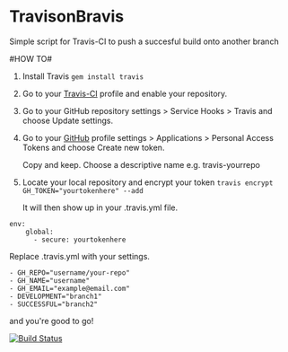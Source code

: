 TravisonBravis
==============

Simple script for Travis-CI to push a succesful build onto another branch

#HOW TO#

1. Install Travis `gem install travis`
2. Go to your [Travis-CI](https://travis-ci.org/profile) profile and enable your repository.
3. Go to your GitHub repository settings > Service Hooks > Travis and choose Update settings.
4. Go to your [GitHub](https://github.com/settings/applications) profile settings > Applications > Personal Access Tokens and choose Create new token.

    Copy and keep. Choose a descriptive name e.g. travis-yourrepo
    
5. Locate your local repository and encrypt your token  `travis encrypt GH_TOKEN="yourtokenhere" --add`
    
    It will then show up in your .travis.yml file.
    
```
env:
    global:
      - secure: yourtokenhere
```
Replace .travis.yml with your settings.



```
- GH_REPO="username/your-repo"
- GH_NAME="username"
- GH_EMAIL="example@email.com"
- DEVELOPMENT="branch1"
- SUCCESSFUL="branch2" 
```
 

and you're good to go!


[![Build Status](https://travis-ci.org/einaralex/TravisonBravis.png?branch=master)](https://travis-ci.org/einaralex/TravisonBravis)
